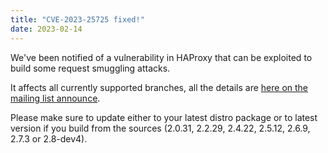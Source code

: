 ```yaml
---
title: "CVE-2023-25725 fixed!"
date: 2023-02-14
---
```

We've been notified of a vulnerability in HAProxy that can be exploited to build some request smuggling attacks.

It affects all currently supported branches, all the details are [here on the mailing list announce](https://www.mail-archive.com/haproxy@formilux.org/msg43229.html).

Please make sure to update either to your latest distro package or to latest version if you build from the sources (2.0.31, 2.2.29, 2.4.22, 2.5.12, 2.6.9, 2.7.3 or 2.8-dev4).
